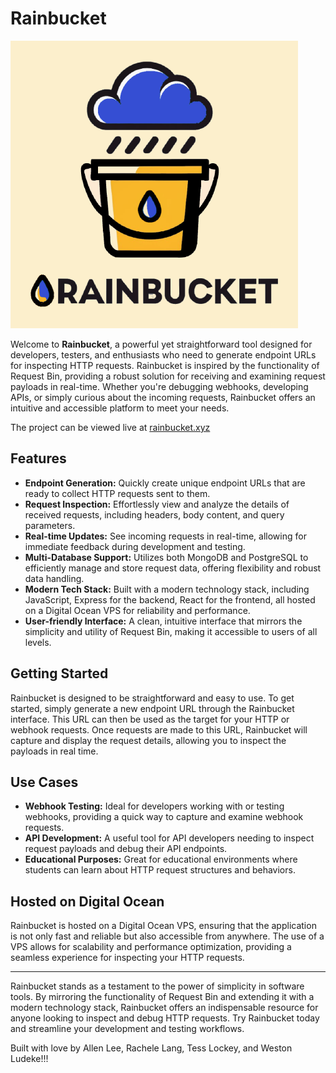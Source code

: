 # Rainbucket

![rainbucket logo](https://github.com/rainbucket-xyz/rainbucket/blob/main/frontend/public/gh_images/rainbucket.png?raw=true)

Welcome to **Rainbucket**, a powerful yet straightforward tool designed for developers, testers, and enthusiasts who need to generate endpoint URLs for inspecting HTTP requests. Rainbucket is inspired by the functionality of Request Bin, providing a robust solution for receiving and examining request payloads in real-time. Whether you're debugging webhooks, developing APIs, or simply curious about the incoming requests, Rainbucket offers an intuitive and accessible platform to meet your needs.

The project can be viewed live at [rainbucket.xyz](https://rainbucket.xyz/)

## Features

- **Endpoint Generation:** Quickly create unique endpoint URLs that are ready to collect HTTP requests sent to them.
- **Request Inspection:** Effortlessly view and analyze the details of received requests, including headers, body content, and query parameters.
- **Real-time Updates:** See incoming requests in real-time, allowing for immediate feedback during development and testing.
- **Multi-Database Support:** Utilizes both MongoDB and PostgreSQL to efficiently manage and store request data, offering flexibility and robust data handling.
- **Modern Tech Stack:** Built with a modern technology stack, including JavaScript, Express for the backend, React for the frontend, all hosted on a Digital Ocean VPS for reliability and performance.
- **User-friendly Interface:** A clean, intuitive interface that mirrors the simplicity and utility of Request Bin, making it accessible to users of all levels.

## Getting Started

Rainbucket is designed to be straightforward and easy to use. To get started, simply generate a new endpoint URL through the Rainbucket interface. This URL can then be used as the target for your HTTP or webhook requests. Once requests are made to this URL, Rainbucket will capture and display the request details, allowing you to inspect the payloads in real time.

## Use Cases

- **Webhook Testing:** Ideal for developers working with or testing webhooks, providing a quick way to capture and examine webhook requests.
- **API Development:** A useful tool for API developers needing to inspect request payloads and debug their API endpoints.
- **Educational Purposes:** Great for educational environments where students can learn about HTTP request structures and behaviors.

## Hosted on Digital Ocean

Rainbucket is hosted on a Digital Ocean VPS, ensuring that the application is not only fast and reliable but also accessible from anywhere. The use of a VPS allows for scalability and performance optimization, providing a seamless experience for inspecting your HTTP requests.

---

Rainbucket stands as a testament to the power of simplicity in software tools. By mirroring the functionality of Request Bin and extending it with a modern technology stack, Rainbucket offers an indispensable resource for anyone looking to inspect and debug HTTP requests. Try Rainbucket today and streamline your development and testing workflows.

Built with love by Allen Lee, Rachele Lang, Tess Lockey, and Weston Ludeke!!!
